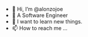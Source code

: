 - 👋 Hi, I’m @alonzojoe
- 👀 A Software Engineer
- 🌱 I want to learn new things.
- 📫 How to reach me ...

<!---
alonzojoe/alonzojoe is a ✨ special ✨ repository because its `README.md` (this file) appears on your GitHub profile.
You can click the Preview link to take a look at your changes.
--->
